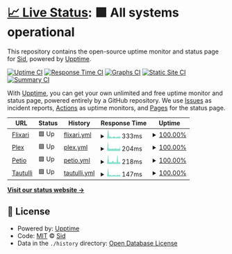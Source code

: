 # [📈 Live Status](https://SDS1337.github.io/upptime): <!--live status--> **🟩 All systems operational**

This repository contains the open-source uptime monitor and status page for [Sid](https://SDS1337.github.io/upptime), powered by [Upptime](https://github.com/upptime/upptime).

[![Uptime CI](https://github.com/SDS1337/upptime/workflows/Uptime%20CI/badge.svg)](https://github.com/SDS1337/upptime/actions?query=workflow%3A%22Uptime+CI%22)
[![Response Time CI](https://github.com/SDS1337/upptime/workflows/Response%20Time%20CI/badge.svg)](https://github.com/SDS1337/upptime/actions?query=workflow%3A%22Response+Time+CI%22)
[![Graphs CI](https://github.com/SDS1337/upptime/workflows/Graphs%20CI/badge.svg)](https://github.com/SDS1337/upptime/actions?query=workflow%3A%22Graphs+CI%22)
[![Static Site CI](https://github.com/SDS1337/upptime/workflows/Static%20Site%20CI/badge.svg)](https://github.com/SDS1337/upptime/actions?query=workflow%3A%22Static+Site+CI%22)
[![Summary CI](https://github.com/SDS1337/upptime/workflows/Summary%20CI/badge.svg)](https://github.com/SDS1337/upptime/actions?query=workflow%3A%22Summary+CI%22)

With [Upptime](https://upptime.js.org), you can get your own unlimited and free uptime monitor and status page, powered entirely by a GitHub repository. We use [Issues](https://github.com/SDS1337/upptime/issues) as incident reports, [Actions](https://github.com/SDS1337/upptime/actions) as uptime monitors, and [Pages](https://SDS1337.github.io/upptime) for the status page.

<!--start: status pages-->
<!-- This summary is generated by Upptime (https://github.com/upptime/upptime) -->
<!-- Do not edit this manually, your changes will be overwritten -->
<!-- prettier-ignore -->
| URL | Status | History | Response Time | Uptime |
| --- | ------ | ------- | ------------- | ------ |
| <img alt="" src="https://assets.flixari.co/organizr/logo.png" height="13"> [Flixari](https://flixari.co) | 🟩 Up | [flixari.yml](https://github.com/SDS1337/upptime/commits/HEAD/history/flixari.yml) | <details><summary><img alt="Response time graph" src="./graphs/flixari/response-time-week.png" height="20"> 333ms</summary><br><a href="https://status.flixari.co/history/flixari"><img alt="Response time 955" src="https://img.shields.io/endpoint?url=https%3A%2F%2Fraw.githubusercontent.com%2FSDS1337%2Fupptime%2FHEAD%2Fapi%2Fflixari%2Fresponse-time.json"></a><br><a href="https://status.flixari.co/history/flixari"><img alt="24-hour response time 375" src="https://img.shields.io/endpoint?url=https%3A%2F%2Fraw.githubusercontent.com%2FSDS1337%2Fupptime%2FHEAD%2Fapi%2Fflixari%2Fresponse-time-day.json"></a><br><a href="https://status.flixari.co/history/flixari"><img alt="7-day response time 333" src="https://img.shields.io/endpoint?url=https%3A%2F%2Fraw.githubusercontent.com%2FSDS1337%2Fupptime%2FHEAD%2Fapi%2Fflixari%2Fresponse-time-week.json"></a><br><a href="https://status.flixari.co/history/flixari"><img alt="30-day response time 741" src="https://img.shields.io/endpoint?url=https%3A%2F%2Fraw.githubusercontent.com%2FSDS1337%2Fupptime%2FHEAD%2Fapi%2Fflixari%2Fresponse-time-month.json"></a><br><a href="https://status.flixari.co/history/flixari"><img alt="1-year response time 955" src="https://img.shields.io/endpoint?url=https%3A%2F%2Fraw.githubusercontent.com%2FSDS1337%2Fupptime%2FHEAD%2Fapi%2Fflixari%2Fresponse-time-year.json"></a></details> | <details><summary><a href="https://status.flixari.co/history/flixari">100.00%</a></summary><a href="https://status.flixari.co/history/flixari"><img alt="All-time uptime 98.70%" src="https://img.shields.io/endpoint?url=https%3A%2F%2Fraw.githubusercontent.com%2FSDS1337%2Fupptime%2FHEAD%2Fapi%2Fflixari%2Fuptime.json"></a><br><a href="https://status.flixari.co/history/flixari"><img alt="24-hour uptime 100.00%" src="https://img.shields.io/endpoint?url=https%3A%2F%2Fraw.githubusercontent.com%2FSDS1337%2Fupptime%2FHEAD%2Fapi%2Fflixari%2Fuptime-day.json"></a><br><a href="https://status.flixari.co/history/flixari"><img alt="7-day uptime 100.00%" src="https://img.shields.io/endpoint?url=https%3A%2F%2Fraw.githubusercontent.com%2FSDS1337%2Fupptime%2FHEAD%2Fapi%2Fflixari%2Fuptime-week.json"></a><br><a href="https://status.flixari.co/history/flixari"><img alt="30-day uptime 99.68%" src="https://img.shields.io/endpoint?url=https%3A%2F%2Fraw.githubusercontent.com%2FSDS1337%2Fupptime%2FHEAD%2Fapi%2Fflixari%2Fuptime-month.json"></a><br><a href="https://status.flixari.co/history/flixari"><img alt="1-year uptime 98.70%" src="https://img.shields.io/endpoint?url=https%3A%2F%2Fraw.githubusercontent.com%2FSDS1337%2Fupptime%2FHEAD%2Fapi%2Fflixari%2Fuptime-year.json"></a></details>
| <img alt="" src="https://assets.flixari.co/apps/plex.png" height="13"> [Plex](https://plex.flixari.co/web/index.html) | 🟩 Up | [plex.yml](https://github.com/SDS1337/upptime/commits/HEAD/history/plex.yml) | <details><summary><img alt="Response time graph" src="./graphs/plex/response-time-week.png" height="20"> 204ms</summary><br><a href="https://status.flixari.co/history/plex"><img alt="Response time 783" src="https://img.shields.io/endpoint?url=https%3A%2F%2Fraw.githubusercontent.com%2FSDS1337%2Fupptime%2FHEAD%2Fapi%2Fplex%2Fresponse-time.json"></a><br><a href="https://status.flixari.co/history/plex"><img alt="24-hour response time 195" src="https://img.shields.io/endpoint?url=https%3A%2F%2Fraw.githubusercontent.com%2FSDS1337%2Fupptime%2FHEAD%2Fapi%2Fplex%2Fresponse-time-day.json"></a><br><a href="https://status.flixari.co/history/plex"><img alt="7-day response time 204" src="https://img.shields.io/endpoint?url=https%3A%2F%2Fraw.githubusercontent.com%2FSDS1337%2Fupptime%2FHEAD%2Fapi%2Fplex%2Fresponse-time-week.json"></a><br><a href="https://status.flixari.co/history/plex"><img alt="30-day response time 568" src="https://img.shields.io/endpoint?url=https%3A%2F%2Fraw.githubusercontent.com%2FSDS1337%2Fupptime%2FHEAD%2Fapi%2Fplex%2Fresponse-time-month.json"></a><br><a href="https://status.flixari.co/history/plex"><img alt="1-year response time 783" src="https://img.shields.io/endpoint?url=https%3A%2F%2Fraw.githubusercontent.com%2FSDS1337%2Fupptime%2FHEAD%2Fapi%2Fplex%2Fresponse-time-year.json"></a></details> | <details><summary><a href="https://status.flixari.co/history/plex">100.00%</a></summary><a href="https://status.flixari.co/history/plex"><img alt="All-time uptime 98.44%" src="https://img.shields.io/endpoint?url=https%3A%2F%2Fraw.githubusercontent.com%2FSDS1337%2Fupptime%2FHEAD%2Fapi%2Fplex%2Fuptime.json"></a><br><a href="https://status.flixari.co/history/plex"><img alt="24-hour uptime 100.00%" src="https://img.shields.io/endpoint?url=https%3A%2F%2Fraw.githubusercontent.com%2FSDS1337%2Fupptime%2FHEAD%2Fapi%2Fplex%2Fuptime-day.json"></a><br><a href="https://status.flixari.co/history/plex"><img alt="7-day uptime 100.00%" src="https://img.shields.io/endpoint?url=https%3A%2F%2Fraw.githubusercontent.com%2FSDS1337%2Fupptime%2FHEAD%2Fapi%2Fplex%2Fuptime-week.json"></a><br><a href="https://status.flixari.co/history/plex"><img alt="30-day uptime 99.57%" src="https://img.shields.io/endpoint?url=https%3A%2F%2Fraw.githubusercontent.com%2FSDS1337%2Fupptime%2FHEAD%2Fapi%2Fplex%2Fuptime-month.json"></a><br><a href="https://status.flixari.co/history/plex"><img alt="1-year uptime 98.44%" src="https://img.shields.io/endpoint?url=https%3A%2F%2Fraw.githubusercontent.com%2FSDS1337%2Fupptime%2FHEAD%2Fapi%2Fplex%2Fuptime-year.json"></a></details>
| <img alt="" src="https://assets.flixari.co/apps/petio.png" height="13"> [Petio](https://flixari.co/petio/) | 🟩 Up | [petio.yml](https://github.com/SDS1337/upptime/commits/HEAD/history/petio.yml) | <details><summary><img alt="Response time graph" src="./graphs/petio/response-time-week.png" height="20"> 218ms</summary><br><a href="https://status.flixari.co/history/petio"><img alt="Response time 497" src="https://img.shields.io/endpoint?url=https%3A%2F%2Fraw.githubusercontent.com%2FSDS1337%2Fupptime%2FHEAD%2Fapi%2Fpetio%2Fresponse-time.json"></a><br><a href="https://status.flixari.co/history/petio"><img alt="24-hour response time 160" src="https://img.shields.io/endpoint?url=https%3A%2F%2Fraw.githubusercontent.com%2FSDS1337%2Fupptime%2FHEAD%2Fapi%2Fpetio%2Fresponse-time-day.json"></a><br><a href="https://status.flixari.co/history/petio"><img alt="7-day response time 218" src="https://img.shields.io/endpoint?url=https%3A%2F%2Fraw.githubusercontent.com%2FSDS1337%2Fupptime%2FHEAD%2Fapi%2Fpetio%2Fresponse-time-week.json"></a><br><a href="https://status.flixari.co/history/petio"><img alt="30-day response time 285" src="https://img.shields.io/endpoint?url=https%3A%2F%2Fraw.githubusercontent.com%2FSDS1337%2Fupptime%2FHEAD%2Fapi%2Fpetio%2Fresponse-time-month.json"></a><br><a href="https://status.flixari.co/history/petio"><img alt="1-year response time 497" src="https://img.shields.io/endpoint?url=https%3A%2F%2Fraw.githubusercontent.com%2FSDS1337%2Fupptime%2FHEAD%2Fapi%2Fpetio%2Fresponse-time-year.json"></a></details> | <details><summary><a href="https://status.flixari.co/history/petio">100.00%</a></summary><a href="https://status.flixari.co/history/petio"><img alt="All-time uptime 98.16%" src="https://img.shields.io/endpoint?url=https%3A%2F%2Fraw.githubusercontent.com%2FSDS1337%2Fupptime%2FHEAD%2Fapi%2Fpetio%2Fuptime.json"></a><br><a href="https://status.flixari.co/history/petio"><img alt="24-hour uptime 100.00%" src="https://img.shields.io/endpoint?url=https%3A%2F%2Fraw.githubusercontent.com%2FSDS1337%2Fupptime%2FHEAD%2Fapi%2Fpetio%2Fuptime-day.json"></a><br><a href="https://status.flixari.co/history/petio"><img alt="7-day uptime 100.00%" src="https://img.shields.io/endpoint?url=https%3A%2F%2Fraw.githubusercontent.com%2FSDS1337%2Fupptime%2FHEAD%2Fapi%2Fpetio%2Fuptime-week.json"></a><br><a href="https://status.flixari.co/history/petio"><img alt="30-day uptime 99.56%" src="https://img.shields.io/endpoint?url=https%3A%2F%2Fraw.githubusercontent.com%2FSDS1337%2Fupptime%2FHEAD%2Fapi%2Fpetio%2Fuptime-month.json"></a><br><a href="https://status.flixari.co/history/petio"><img alt="1-year uptime 98.16%" src="https://img.shields.io/endpoint?url=https%3A%2F%2Fraw.githubusercontent.com%2FSDS1337%2Fupptime%2FHEAD%2Fapi%2Fpetio%2Fuptime-year.json"></a></details>
| <img alt="" src="https://assets.flixari.co/apps/tautulli.png" height="13"> [Tautulli](https://flixari.co/tautulli/status/) | 🟩 Up | [tautulli.yml](https://github.com/SDS1337/upptime/commits/HEAD/history/tautulli.yml) | <details><summary><img alt="Response time graph" src="./graphs/tautulli/response-time-week.png" height="20"> 147ms</summary><br><a href="https://status.flixari.co/history/tautulli"><img alt="Response time 429" src="https://img.shields.io/endpoint?url=https%3A%2F%2Fraw.githubusercontent.com%2FSDS1337%2Fupptime%2FHEAD%2Fapi%2Ftautulli%2Fresponse-time.json"></a><br><a href="https://status.flixari.co/history/tautulli"><img alt="24-hour response time 168" src="https://img.shields.io/endpoint?url=https%3A%2F%2Fraw.githubusercontent.com%2FSDS1337%2Fupptime%2FHEAD%2Fapi%2Ftautulli%2Fresponse-time-day.json"></a><br><a href="https://status.flixari.co/history/tautulli"><img alt="7-day response time 147" src="https://img.shields.io/endpoint?url=https%3A%2F%2Fraw.githubusercontent.com%2FSDS1337%2Fupptime%2FHEAD%2Fapi%2Ftautulli%2Fresponse-time-week.json"></a><br><a href="https://status.flixari.co/history/tautulli"><img alt="30-day response time 260" src="https://img.shields.io/endpoint?url=https%3A%2F%2Fraw.githubusercontent.com%2FSDS1337%2Fupptime%2FHEAD%2Fapi%2Ftautulli%2Fresponse-time-month.json"></a><br><a href="https://status.flixari.co/history/tautulli"><img alt="1-year response time 429" src="https://img.shields.io/endpoint?url=https%3A%2F%2Fraw.githubusercontent.com%2FSDS1337%2Fupptime%2FHEAD%2Fapi%2Ftautulli%2Fresponse-time-year.json"></a></details> | <details><summary><a href="https://status.flixari.co/history/tautulli">100.00%</a></summary><a href="https://status.flixari.co/history/tautulli"><img alt="All-time uptime 98.16%" src="https://img.shields.io/endpoint?url=https%3A%2F%2Fraw.githubusercontent.com%2FSDS1337%2Fupptime%2FHEAD%2Fapi%2Ftautulli%2Fuptime.json"></a><br><a href="https://status.flixari.co/history/tautulli"><img alt="24-hour uptime 100.00%" src="https://img.shields.io/endpoint?url=https%3A%2F%2Fraw.githubusercontent.com%2FSDS1337%2Fupptime%2FHEAD%2Fapi%2Ftautulli%2Fuptime-day.json"></a><br><a href="https://status.flixari.co/history/tautulli"><img alt="7-day uptime 100.00%" src="https://img.shields.io/endpoint?url=https%3A%2F%2Fraw.githubusercontent.com%2FSDS1337%2Fupptime%2FHEAD%2Fapi%2Ftautulli%2Fuptime-week.json"></a><br><a href="https://status.flixari.co/history/tautulli"><img alt="30-day uptime 99.57%" src="https://img.shields.io/endpoint?url=https%3A%2F%2Fraw.githubusercontent.com%2FSDS1337%2Fupptime%2FHEAD%2Fapi%2Ftautulli%2Fuptime-month.json"></a><br><a href="https://status.flixari.co/history/tautulli"><img alt="1-year uptime 98.16%" src="https://img.shields.io/endpoint?url=https%3A%2F%2Fraw.githubusercontent.com%2FSDS1337%2Fupptime%2FHEAD%2Fapi%2Ftautulli%2Fuptime-year.json"></a></details>

<!--end: status pages-->

[**Visit our status website →**](https://SDS1337.github.io/upptime)

## 📄 License

- Powered by: [Upptime](https://github.com/upptime/upptime)
- Code: [MIT](./LICENSE) © [Sid](https://SDS1337.github.io/upptime)
- Data in the `./history` directory: [Open Database License](https://opendatacommons.org/licenses/odbl/1-0/)
